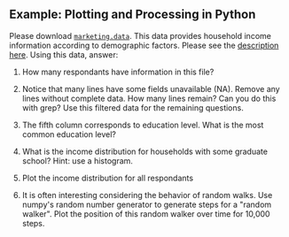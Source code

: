 Example: Plotting and Processing in Python
------------------------------------------

Please download [`marketing.data`](https://raw.githubusercontent.com/jattenberg/PDS-Spring-2014/master/data/marketing.data). This data provides household income information according to demographic factors. Please see the [description here](https://github.com/jattenberg/PDS-Spring-2014/blob/master/data/marketing.info). Using this data, answer:

1. How many respondants have information in this file? 
2. Notice that many lines have some fields unavailable (NA). Remove any lines without complete data. How many lines remain? Can you do this with grep? Use this filtered data for the remaining questions.
3. The fifth column corresponds to education level. What is the most common education level?
4. What is the income distribution for households with some graduate school? Hint: use a histogram.
5. Plot the income distribution for all respondants

6. It is often interesting considering the behavior of random walks. Use numpy's random number generator to generate steps for a "random walker". Plot the position of this random walker over time for 10,000 steps. 

